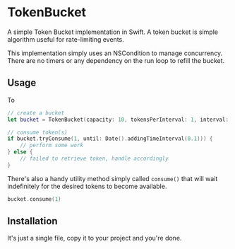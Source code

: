 # TokenBucket

A simple Token Bucket implementation in Swift. A token bucket is simple algorithm useful for rate-limiting events.

This implementation simply uses an NSCondition to manage concurrency. There are no timers or any dependency on the run loop to refill the bucket.

## Usage

To 

```swift
// create a bucket
let bucket = TokenBucket(capacity: 10, tokensPerInterval: 1, interval: 0.5)

// consume token(s)
if bucket.tryConsume(1, until: Date().addingTimeInterval(0.1))) {
    // perform some work
} else {
    // failed to retrieve token, handle accordingly
}

```

There's also a handy utility method simply called ```consume()``` that will wait indefinitely for the desired tokens to become available.

```swift
bucket.consume(1)
```

## Installation

It's just a single file, copy it to your project and you're done.

